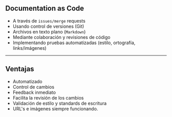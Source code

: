 ## Documentation as Code

* A través de `issues/merge` requests
* Usando control de versiones (Git)
* Archivos en texto plano (`Markdown`)
* Mediante colaboración y revisiones de código
* Implementando pruebas automatizadas (estilo, ortografía, links/imágenes)

---

## Ventajas

* Automatizado
* Control de cambios
* Feedback inmediato
* Facilita la revisión de los cambios
* Validación de estilo y standards de escritura
* URL's e imágenes siempre funcionando.
